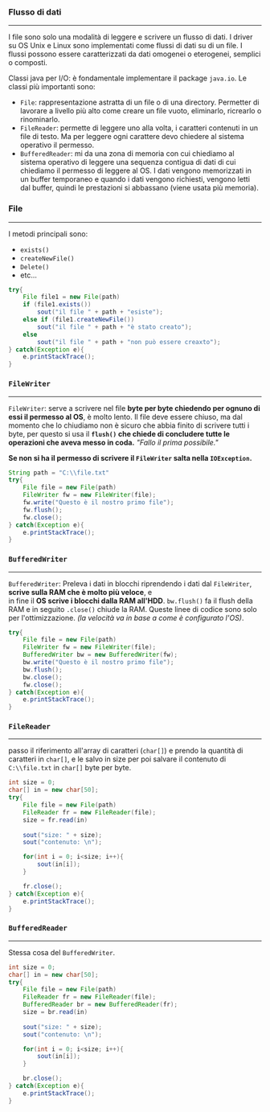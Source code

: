 ### Flusso di dati
---
I file sono solo una modalità di leggere e scrivere un flusso di dati.
I driver su OS Unix e Linux sono implementati come flussi di dati su di un file.
I flussi possono essere caratterizzati da dati omogenei o eterogenei, semplici o composti.

Classi java per I/O: è fondamentale implementare il package `java.io`.
Le classi più importanti sono:
- `File`: rappresentazione astratta di un file o di una directory. Permetter di lavorare a livello più alto come creare un file vuoto, eliminarlo, ricrearlo o rinominarlo.
- `FileReader`: permette di leggere uno alla volta, i caratteri contenuti in un file di testo. Ma per leggere ogni carattere devo chiedere al sistema operativo il permesso.
- `BufferedReader`: mi da una zona di memoria con cui chiediamo al sistema operativo di leggere una sequenza contigua di dati di cui chiediamo il permesso di leggere al OS. I dati vengono memorizzati in un buffer temporaneo e quando i dati vengono richiesti, vengono letti dal buffer, quindi le prestazioni si abbassano (viene usata più memoria).
### File
---
I metodi principali sono:
- `exists()`
- `createNewFile()`
- `Delete()`
- etc...


```java
try{
	File file1 = new File(path)
	if (file1.exists())
		sout("il file " + path + "esiste");
	else if (file1.createNewFile())
		sout("il file " + path + "è stato creato");
	else
		sout("il file " + path + "non può essere creaxto");		
} catch(Exception e){
	e.printStackTrace();
}
```
### `FileWriter`
---
`FileWriter`: serve a scrivere nel file **byte per byte chiedendo per ognuno di essi il permesso al OS**, è molto lento. Il file deve essere chiuso, ma dal momento che lo chiudiamo non è sicuro che abbia finito di scrivere tutti i byte, per questo si usa il **`flush()` che chiede di concludere tutte le operazioni che aveva messo in coda.** *"Fallo il prima possibile."*

**Se non si ha il permesso di scrivere il `FileWriter` salta nella `IOException`.**

```java
String path = "C:\\file.txt"
try{
	File file = new File(path)
	FileWriter fw = new FileWriter(file);
	fw.write("Questo è il nostro primo file");
	fw.flush();
	fw.close();		
} catch(Exception e){
	e.printStackTrace();
}
```
### `BufferedWriter`
---
`BufferedWriter`: Preleva i dati in blocchi riprendendo i dati dal `FileWriter`, **scrive sulla RAM che è molto più veloce**, e  
in fine il **OS scrive i blocchi dalla RAM all'HDD**.
`bw.flush()` fa il flush della RAM e in seguito `.close()` chiude la RAM. Queste linee di codice sono solo per l'ottimizzazione. *(la velocità va in base a come è configurato l'OS)*.

```java
try{
	File file = new File(path)
	FileWriter fw = new FileWriter(file);
	BufferedWriter bw = new BufferedWriter(fw);
	bw.write("Questo è il nostro primo file");
	bw.flush();
	bw.close();		
	fw.close();		
} catch(Exception e){
	e.printStackTrace();
}
```
### `FileReader`
---
passo il riferimento all'array di caratteri (`char[]`) e prendo la quantità di caratteri in `char[]`, e le salvo in size per poi salvare il contenuto di `C:\\file.txt` in `char[]` byte per byte.

```java
int size = 0;
char[] in = new char[50];
try{
	File file = new File(path)
	FileReader fr = new FileReader(file);
	size = fr.read(in)
	
	sout("size: " + size);
	sout("contenuto: \n");

	for(int i = 0; i<size; i++){
		sout(in[i]);
	}

	fr.close();		
} catch(Exception e){
	e.printStackTrace();
}
```
### `BufferedReader`
---
Stessa cosa del `BufferedWriter`.

```java
int size = 0;
char[] in = new char[50];
try{
	File file = new File(path)
	FileReader fr = new FileReader(file);
	BufferedReader br = new BufferedReader(fr);
	size = br.read(in)
	
	sout("size: " + size);
	sout("contenuto: \n");

	for(int i = 0; i<size; i++){
		sout(in[i]);
	}

	br.close();		
} catch(Exception e){
	e.printStackTrace();
}
```